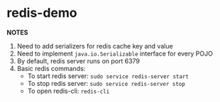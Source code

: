 # redis-demo

**NOTES**
1. Need to add serializers for redis cache key and value
2. Need to implement `java.io.Serializable` interface for every POJO
3. By default, redis server runs on port 6379
4. Basic redis commands:
   * To start redis server: `sudo service redis-server start`
   * To stop redis server: `sudo service redis-server stop`
   * To open redis-cli: `redis-cli`